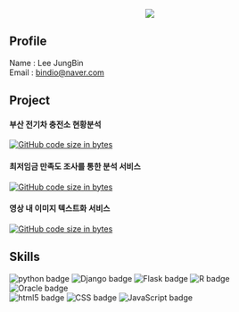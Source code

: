 <p align='center'>
  <a href="https://github.com/JBindio">
    <img src="https://capsule-render.vercel.app/api?type=waving&color=000000&fontColor=FFFFFF&height=250&text=JungBin's%20Repository&fontSize=50&fontAlignY=38&desc=Thank%20you%20for%20visiting&descAlignY=55&descAlign=66.5"/>
  </a>
</p>

## Profile
Name : Lee JungBin <br>
Email : bindio@naver.com

## Project
#### 부산 전기차 충전소 현황분석 <br>
[![GitHub code size in bytes](https://img.shields.io/github/languages/code-size/JBindio/MiniProject?style=for-the-badge&color=black&label=Electronic_Car)](https://github.com/JBindio/MiniProject)
<br>
#### 최저임금 만족도 조사를 통한 분석 서비스<br>
[![GitHub code size in bytes](https://img.shields.io/github/languages/code-size/JBindio/MiniProject?style=for-the-badge&color=black&label=Minimum_Wage)](https://github.com/JBindio/MiniProject)
<br>
#### 영상 내 이미지 텍스트화 서비스
[![GitHub code size in bytes](https://img.shields.io/github/languages/code-size/JBindio/Seelearning?style=for-the-badge&color=black&label=VideOCR)](https://github.com/JBindio/Seelearning)


## Skills
![python badge](https://img.shields.io/badge/Python-gray?style=for-the-badge&logo=python&logoColor=white)
![Django badge](https://img.shields.io/badge/Django-gray?style=for-the-badge&logo=django&logoColor=white)
![Flask badge](https://img.shields.io/badge/Flask-gray?style=for-the-badge&logo=flask&logoColor=white)
![R badge](https://img.shields.io/badge/R-gray?style=for-the-badge&logo=r&logoColor=white)
![Oracle badge](https://img.shields.io/badge/Oracle-gray?style=for-the-badge&logo=Oracle&logoColor=white)
<br>
![html5 badge](https://img.shields.io/badge/Html5-gray?style=for-the-badge&logo=Html5&logoColor=white)
![CSS badge](https://img.shields.io/badge/CSS3-gray?style=for-the-badge&logo=CSS3&logoColor=white)
![JavaScript badge](https://img.shields.io/badge/JavaScript-gray?style=for-the-badge&logo=JavaScript&logoColor=white)




<!--
**JBindio/JBindio** is a ✨ _special_ ✨ repository because its `README.md` (this file) appears on your GitHub profile.

Here are some ideas to get you started:

- 🔭 I’m currently working on ...
- 🌱 I’m currently learning ...
- 👯 I’m looking to collaborate on ...
- 🤔 I’m looking for help with ...
- 💬 Ask me about ...
- 📫 How to reach me: ...
- 😄 Pronouns: ...
- ⚡ Fun fact: ...
-->
